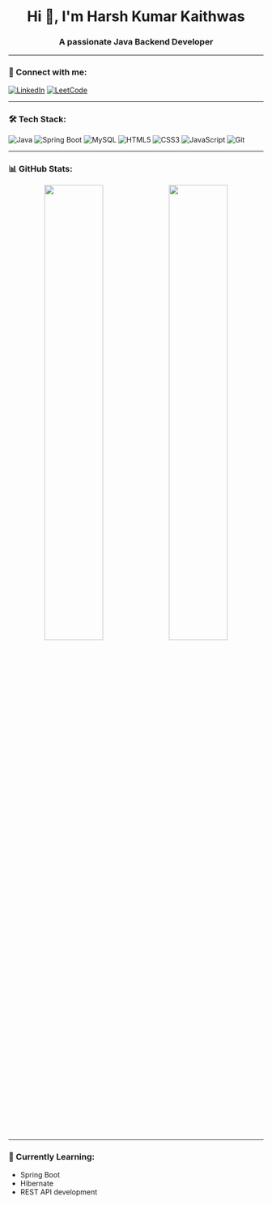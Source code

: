 <h1 align="center">Hi 👋, I'm Harsh Kumar Kaithwas</h1>
<h3 align="center">A passionate Java Backend Developer</h3>

---

### 🔗 Connect with me:

[![LinkedIn](https://img.shields.io/badge/LinkedIn-blue?style=for-the-badge&logo=linkedin)](http://www.linkedin.com/in/harsh-kumarkaithwas07)
[![LeetCode](https://img.shields.io/badge/LeetCode-orange?style=for-the-badge&logo=leetcode&logoColor=white)](https://leetcode.com/u/HarshKaithwas/)


---

### 🛠 Tech Stack:
![Java](https://img.shields.io/badge/Java-orange?style=for-the-badge&logo=java)
![Spring Boot](https://img.shields.io/badge/Spring_Boot-6DB33F?style=for-the-badge&logo=spring-boot)
![MySQL](https://img.shields.io/badge/MySQL-blue?style=for-the-badge&logo=mysql)
![HTML5](https://img.shields.io/badge/HTML5-E34F26?style=for-the-badge&logo=html5)
![CSS3](https://img.shields.io/badge/CSS3-blue?style=for-the-badge&logo=css3)
![JavaScript](https://img.shields.io/badge/JavaScript-yellow?style=for-the-badge&logo=javascript)
![Git](https://img.shields.io/badge/Git-orange?style=for-the-badge&logo=git)

---

### 📊 GitHub Stats:
<p align="center">
  <img src="https://github-readme-stats.vercel.app/api?username=HarshKaithwas&show_icons=true&theme=github_dark" width="48%" />
  <img src="https://github-readme-stats.vercel.app/api/top-langs/?username=HarshKaithwas&layout=compact&theme=github_dark" width="48%" />
</p>

---

### 🧠 Currently Learning:
- Spring Boot
- Hibernate
- REST API development
